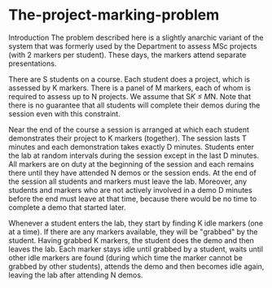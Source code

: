 # The-project-marking-problem

Introduction
The problem described here is a slightly anarchic variant of the system that was formerly
used by the Department to assess MSc projects (with 2 markers per student). These days,
the markers attend separate presentations.

There are S students on a course. Each student does a project, which is assessed by K
markers. There is a panel of M markers, each of whom is required to assess up to N projects.
We assume that S*K ≤ M*N. Note that there is no guarantee that all students will complete
their demos during the session even with this constraint.

Near the end of the course a session is arranged at which each student demonstrates their
project to K markers (together). The session lasts T minutes and each demonstration takes
exactly D minutes. Students enter the lab at random intervals during the session except in
the last D minutes. All markers are on duty at the beginning of the session and each remains
there until they have attended N demos or the session ends. At the end of the session all
students and markers must leave the lab. Moreover, any students and markers who are not
actively involved in a demo D minutes before the end must leave at that time, because there
would be no time to complete a demo that started later.

Whenever a student enters the lab, they start by finding K idle markers (one at a time). If
there are any markers available, they will be "grabbed" by the student. Having grabbed K
markers, the student does the demo and then leaves the lab. Each marker stays idle until
grabbed by a student, waits until other idle markers are found (during which time the marker
cannot be grabbed by other students), attends the demo and then becomes idle again,
leaving the lab after attending N demos.
